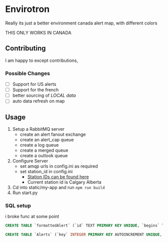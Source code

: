 # Envirotron
Really its just a better environment canada alert map, with different colors

THIS ONLY WORKS IN CANADA

## Contributing
I am happy to except contributions, 

### Possible Changes

- [ ] Support for US alerts
- [ ] Support for the french
- [ ] better sourcing of *LOCAL data*
- [ ] auto data refresh on map

## Usage

1. Setup a RabbitMQ server
    - create an alert fanout exchange
    - create an alert_cap queue
    - create a log queue
    - create a merged queue
    - create a outlook queue
2. Configure Server
    - set amqp urls in config.ini as required
    - set station_id in config.ini
        - [Station IDs can be found here](https://dd.weather.gc.ca/citypage_weather/docs/site_list_towns_en.csv)
        - Current station id is Calgary Alberta
3. Cd into static/my-app and run `npm run build`
4. Run start.py

### SQL setup
i broke func at some point
```sql
CREATE TABLE `formattedAlert` (`id` TEXT PRIMARY KEY UNIQUE, `begins` TEXT, `ends` TEXT, `areas` TEXT, `urgency` TEXT, `references` TEXT, `msgType` TEXT, `type` TEXT,`desc` TEXT)
```
```sql
CREATE TABLE `Alerts` (`key` INTEGER PRIMARY KEY AUTOINCREMENT UNIQUE, `id` TEXT UNIQUE, `data` TEXT)
```
